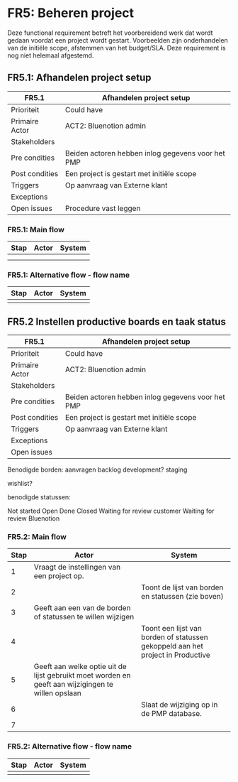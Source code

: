 # FR5: Beheren project

Deze functional requirement betreft het voorbereidend werk dat wordt gedaan voordat een project wordt gestart. Voorbeelden zijn onderhandelen van de initiële scope, afstemmen van het budget/SLA. Deze requirement is nog niet helemaal afgestemd.

## FR5.1: Afhandelen project setup

| FR5.1 | Afhandelen project setup |
|---|---|
| Prioriteit | Could have  |
| Primaire Actor | ACT2: Bluenotion admin |
| Stakeholders |  |
| Pre condities | Beiden actoren hebben inlog gegevens voor het PMP |
| Post condities | Een project is gestart met initiële scope |
| Triggers | Op aanvraag van Externe klant |
| Exceptions |  |
| Open issues | Procedure vast leggen |

### FR5.1: Main flow

|Stap | Actor | System |
|---|---|---|
|  |  |  |
|  |  |  |

### FR5.1: Alternative flow - flow name

|Stap | Actor | System |
|---|---|---|
|  |  |  |

## FR5.2 Instellen productive boards en taak status

| FR5.1 | Afhandelen project setup |
|---|---|
| Prioriteit | Could have  |
| Primaire Actor | ACT2: Bluenotion admin |
| Stakeholders |  |
| Pre condities | Beiden actoren hebben inlog gegevens voor het PMP |
| Post condities | Een project is gestart met initiële scope |
| Triggers | Op aanvraag van Externe klant |
| Exceptions |  |
| Open issues |  |

Benodigde borden:
aanvragen
backlog
development?
staging

wishlist?

benodigde statussen:

Not started
Open
Done
Closed
Waiting for review customer
Waiting for review Bluenotion

### FR5.2: Main flow

|Stap | Actor | System |
|---|---|---|
| 1 | Vraagt de instellingen van een project op. |  |
| 2 |  | Toont de lijst van borden en statussen (zie boven) |
| 3 | Geeft aan een van de borden of statussen te willen wijzigen |  |
| 4 |  | Toont een lijst van borden of statussen gekoppeld aan het project in Productive |
| 5 | Geeft aan welke optie uit de lijst gebruikt moet worden en geeft aan wijzigingen te willen opslaan |  |
| 6 |  | Slaat de wijziging op in de PMP database. |
| 7 |  |  |

### FR5.2: Alternative flow - flow name

|Stap | Actor | System |
|---|---|---|
|  |  |  |
